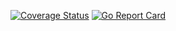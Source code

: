 [![Coverage Status](https://coveralls.io/repos/github/Mague/candlestick/badge.svg)](https://coveralls.io/github/Mague/candlestick)
[![Go Report Card](https://goreportcard.com/badge/github.com/Mague/candlestick)](https://goreportcard.com/report/github.com/Mague/candlestick)